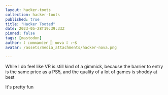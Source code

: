 ```yaml
---
layout: hacker-toots
collection: hacker-toots
published: true
title: "Hacker Tooted"
date: 2023-05-28T19:39:33Z
pinned: false
tags: [mastodon]
author: ⸸ commander ░ nova ⸸ :~$
avatar: /assets/media_attachments/hacker-nova.png

---
```


<p>While I do feel like VR is still kind of a gimmick, because the barrier to entry is the same price as a PS5, and the quality of a lot of games is shoddy at best</p><p>It&#39;s pretty fun</p>



